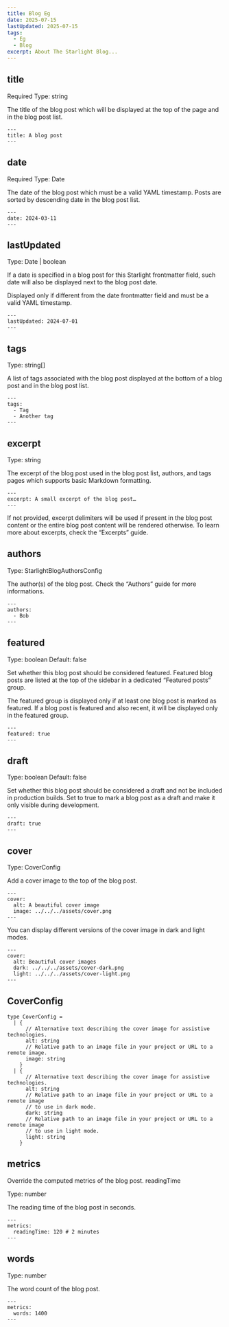 ```yaml
---
title: Blog Eg
date: 2025-07-15
lastUpdated: 2025-07-15
tags:
  - Eg
  - Blog
excerpt: About The Starlight Blog...
---
```


## title

Required
Type: string

The title of the blog post which will be displayed at the top of the page and in the blog post list.
```
---
title: A blog post
---
```
## date

Required
Type: Date

The date of the blog post which must be a valid YAML timestamp. Posts are sorted by descending date in the blog post list.
```
---
date: 2024-03-11
---
```

## lastUpdated

Type: Date | boolean

If a date is specified in a blog post for this Starlight frontmatter field, such date will also be displayed next to the blog post date.

Displayed only if different from the date frontmatter field and must be a valid YAML timestamp.
```
---
lastUpdated: 2024-07-01
---
```
## tags

Type: string[]

A list of tags associated with the blog post displayed at the bottom of a blog post and in the blog post list.
```
---
tags:
  - Tag
  - Another tag
---
```
## excerpt

Type: string

The excerpt of the blog post used in the blog post list, authors, and tags pages which supports basic Markdown formatting.
```
---
excerpt: A small excerpt of the blog post…
---
```
If not provided, excerpt delimiters will be used if present in the blog post content or the entire blog post content will be rendered otherwise. To learn more about excerpts, check the “Excerpts” guide.
## authors

Type: StarlightBlogAuthorsConfig

The author(s) of the blog post. Check the “Authors” guide for more informations.
```
---
authors:
  - Bob
---
```
## featured

Type: boolean
Default: false

Set whether this blog post should be considered featured. Featured blog posts are listed at the top of the sidebar in a dedicated “Featured posts” group.

The featured group is displayed only if at least one blog post is marked as featured. If a blog post is featured and also recent, it will be displayed only in the featured group.
```
---
featured: true
---
```
## draft

Type: boolean
Default: false

Set whether this blog post should be considered a draft and not be included in production builds. Set to true to mark a blog post as a draft and make it only visible during development.
```
---
draft: true
---
```
## cover

Type: CoverConfig

Add a cover image to the top of the blog post.
```
---
cover:
  alt: A beautiful cover image
  image: ../../../assets/cover.png
---
```
You can display different versions of the cover image in dark and light modes.
```
---
cover:
  alt: Beautiful cover images
  dark: ../../../assets/cover-dark.png
  light: ../../../assets/cover-light.png
---
```
## CoverConfig
```
type CoverConfig =
  | {
      // Alternative text describing the cover image for assistive technologies.
      alt: string
      // Relative path to an image file in your project or URL to a remote image.
      image: string
    }
  | {
      // Alternative text describing the cover image for assistive technologies.
      alt: string
      // Relative path to an image file in your project or URL to a remote image
      // to use in dark mode.
      dark: string
      // Relative path to an image file in your project or URL to a remote image
      // to use in light mode.
      light: string
    }
```
## metrics

Override the computed metrics of the blog post.
readingTime

Type: number

The reading time of the blog post in seconds.
```
---
metrics:
  readingTime: 120 # 2 minutes
---
```
## words

Type: number

The word count of the blog post.
```
---
metrics:
  words: 1400
---
```